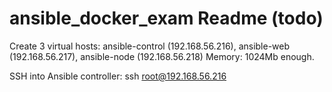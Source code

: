 # ansible_docker_exam Readme (todo)

Create 3 virtual hosts: ansible-control (192.168.56.216), ansible-web (192.168.56.217), ansible-node (192.168.56.218)
Memory: 1024Mb enough.

SSH into Ansible controller: 
     ssh root@192.168.56.216






